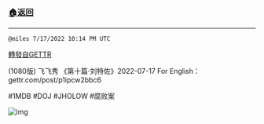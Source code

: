 ###  [:house:返回](README.md)
---


`@miles 7/17/2022 10:14 PM UTC`

[轉發自GETTR](https://gettr.com/post/p1ipkz14838)

(1080版) 飞飞秀 《第十篇·刘特佐》2022-07-17
For English：gettr.com/post/p1ipcw2bbc6

#1MDB #DOJ #JHOLOW #腐败案

![img](https://media.gettr.com/group18/origin/2022/07/17/22/4af88d0a-5a6a-d9f0-713c-25097583e6ec/6383d6c383a688bc0ce747d8282e44b3.jpeg)
